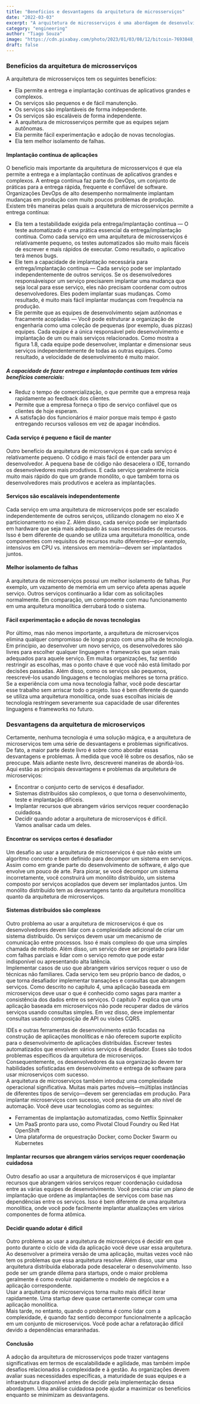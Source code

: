```yaml
---
title: "Benefícios e desvantagens da arquitetura de microsserviços"
date: "2022-03-03"
excerpt: "A arquitetura de microsserviços é uma abordagem de desenvolvimento de software que divide uma aplicação em serviços menores e independentes, cada um responsável por uma funcionalidade específica. Essa abordagem tem seus benefícios e desvantagens, e considerá-los pode ajudar na tomada de decisões mais informadas."
category: "engineering"
author: "Tiago Souza"
image: "https://cdn.pixabay.com/photo/2023/01/03/08/12/bitcoin-7693848_1280.png"
draft: false
---
```


### Benefícios da arquitetura de microsserviços
A arquitetura de microsserviços tem os seguintes benefícios:

- Ela permite a entrega e implantação contínuas de aplicativos grandes e complexos.
- Os serviços são pequenos e de fácil manutenção.
- Os serviços são implantáveis ​​de forma independente.
- Os serviços são escaláveis ​​de forma independente.
- A arquitetura de microsserviços permite que as equipes sejam autônomas.
- Ela permite fácil experimentação e adoção de novas tecnologias.
- Ela tem melhor isolamento de falhas.

#### Implantação contínua de aplicações
O benefício mais importante da arquitetura de microsserviços é que ela permite a entrega e a implantação contínuas de aplicativos grandes e complexos. A entrega contínua faz parte do DevOps, um conjunto de práticas para a
entrega rápida, frequente e confiável de software. 
Organizações DevOps de alto desempenho normalmente implantam mudanças em produção com muito poucos problemas de produção.
Existem três maneiras pelas quais a arquitetura de microsserviços permite a entrega contínua:
- Ela tem a testabilidade exigida pela entrega/implantação contínua — O teste automatizado é
uma prática essencial da entrega/implantação contínua. Como cada serviço em uma
arquitetura de microsserviços é relativamente pequeno, os testes automatizados são muito mais fáceis de
escrever e mais rápidos de executar. Como resultado, o aplicativo terá menos bugs.
- Ele tem a capacidade de implantação necessária para entrega/implantação contínua — Cada serviço pode
ser implantado independentemente de outros serviços. Se os desenvolvedores responsáveis ​​por um
serviço precisarem implantar uma mudança que seja local para esse serviço, eles não precisam
coordenar com outros desenvolvedores. Eles podem implantar suas mudanças. Como resultado,
é muito mais fácil implantar mudanças com frequência na produção.
- Ele permite que as equipes de desenvolvimento sejam autônomas e fracamente acopladas — Você pode estruturar
a organização de engenharia como uma coleção de pequenas (por exemplo, duas pizzas)
equipes. Cada equipe é a única responsável pelo desenvolvimento e implantação de
um ou mais serviços relacionados. Como mostra a figura 1.8, cada equipe pode desenvolver, implantar
e dimensionar seus serviços independentemente de todas as outras equipes. Como resultado, a
velocidade de desenvolvimento é muito maior.

##### A capacidade de fazer entrega e implantação contínuas tem vários benefícios comerciais:
- Reduz o tempo de comercialização, o que permite que a empresa reaja rapidamente ao feedback dos clientes.
- Permite que a empresa forneça o tipo de serviço confiável que os clientes de hoje esperam.
- A satisfação dos funcionários é maior porque mais tempo é gasto entregando recursos valiosos em vez de apagar incêndios.


#### Cada serviço é pequeno e fácil de manter  
Outro benefício da arquitetura de microserviços é que cada serviço é relativamente pequeno. O código é mais fácil de entender para um desenvolvedor. A pequena base de código não desacelera o IDE, tornando os desenvolvedores mais produtivos. E cada serviço geralmente inicia muito mais rápido do que um grande monólito, o que também torna os desenvolvedores mais produtivos e acelera as implantações.

#### Serviços são escaláveis independentemente  
Cada serviço em uma arquitetura de microserviços pode ser escalado independentemente de outros serviços, utilizando clonagem no eixo X e particionamento no eixo Z. Além disso, cada serviço pode ser implantado em hardware que seja mais adequado às suas necessidades de recursos. Isso é bem diferente de quando se utiliza uma arquitetura monolítica, onde componentes com requisitos de recursos muito diferentes—por exemplo, intensivos em CPU vs. intensivos em memória—devem ser implantados juntos.

#### Melhor isolamento de falhas  
A arquitetura de microserviços possui um melhor isolamento de falhas. Por exemplo, um vazamento de memória em um serviço afeta apenas aquele serviço. Outros serviços continuarão a lidar com as solicitações normalmente. Em comparação, um componente com mau funcionamento em uma arquitetura monolítica derrubará todo o sistema.

#### Fácil experimentação e adoção de novas tecnologias  
Por último, mas não menos importante, a arquitetura de microserviços elimina qualquer compromisso de longo prazo com uma pilha de tecnologia. Em princípio, ao desenvolver um novo serviço, os desenvolvedores são livres para escolher qualquer linguagem e frameworks que sejam mais adequados para aquele serviço. Em muitas organizações, faz sentido restringir as escolhas, mas o ponto chave é que você não está limitado por decisões passadas. Além disso, como os serviços são pequenos, reescrevê-los usando linguagens e tecnologias melhores se torna prático. Se a experiência com uma nova tecnologia falhar, você pode descartar esse trabalho sem arriscar todo o projeto. Isso é bem diferente de quando se utiliza uma arquitetura monolítica, onde suas escolhas iniciais de tecnologia restringem severamente sua capacidade de usar diferentes linguagens e frameworks no futuro.


### Desvantagens da arquitetura de microserviços  
Certamente, nenhuma tecnologia é uma solução mágica, e a arquitetura de microserviços tem uma série de desvantagens e problemas significativos. De fato, a maior parte deste livro é sobre como abordar essas desvantagens e problemas. À medida que você lê sobre os desafios, não se preocupe. Mais adiante neste livro, descreverei maneiras de abordá-los.  
Aqui estão as principais desvantagens e problemas da arquitetura de microserviços:  
- Encontrar o conjunto certo de serviços é desafiador.  
- Sistemas distribuídos são complexos, o que torna o desenvolvimento, teste e implantação difíceis.  
- Implantar recursos que abrangem vários serviços requer coordenação cuidadosa.  
- Decidir quando adotar a arquitetura de microserviços é difícil.  
Vamos analisar cada um deles.  

#### Encontrar os serviços certos é desafiador  
Um desafio ao usar a arquitetura de microserviços é que não existe um algoritmo concreto e bem definido para decompor um sistema em serviços. Assim como em grande parte do desenvolvimento de software, é algo que envolve um pouco de arte. Para piorar, se você decompor um sistema incorretamente, você construirá um monólito distribuído, um sistema composto por serviços acoplados que devem ser implantados juntos. Um monólito distribuído tem as desvantagens tanto da arquitetura monolítica quanto da arquitetura de microserviços.  

#### Sistemas distribuídos são complexos  
Outro problema ao usar a arquitetura de microserviços é que os desenvolvedores devem lidar com a complexidade adicional de criar um sistema distribuído. Os serviços devem usar um mecanismo de comunicação entre processos. Isso é mais complexo do que uma simples chamada de método. Além disso, um serviço deve ser projetado para lidar com falhas parciais e lidar com o serviço remoto que pode estar indisponível ou apresentando alta latência.  
Implementar casos de uso que abrangem vários serviços requer o uso de técnicas não familiares. Cada serviço tem seu próprio banco de dados, o que torna desafiador implementar transações e consultas que abrangem serviços. Como descrito no capítulo 4, uma aplicação baseada em microserviços deve usar o que é conhecido como sagas para manter a consistência dos dados entre os serviços. O capítulo 7 explica que uma aplicação baseada em microserviços não pode recuperar dados de vários serviços usando consultas simples. Em vez disso, deve implementar consultas usando composição de API ou visões CQRS.  

IDEs e outras ferramentas de desenvolvimento estão focadas na construção de aplicações monolíticas e não oferecem suporte explícito para o desenvolvimento de aplicações distribuídas. Escrever testes automatizados que envolvem vários serviços é desafiador. Esses são todos problemas específicos da arquitetura de microserviços. Consequentemente, os desenvolvedores da sua organização devem ter habilidades sofisticadas em desenvolvimento e entrega de software para usar microserviços com sucesso.  
A arquitetura de microserviços também introduz uma complexidade operacional significativa. Muitas mais partes móveis—múltiplas instâncias de diferentes tipos de serviço—devem ser gerenciadas em produção. Para implantar microserviços com sucesso, você precisa de um alto nível de automação. Você deve usar tecnologias como as seguintes:  
- Ferramentas de implantação automatizadas, como Netflix Spinnaker  
- Um PaaS pronto para uso, como Pivotal Cloud Foundry ou Red Hat OpenShift  
- Uma plataforma de orquestração Docker, como Docker Swarm ou Kubernetes  

#### Implantar recursos que abrangem vários serviços requer coordenação cuidadosa  
Outro desafio ao usar a arquitetura de microserviços é que implantar recursos que abrangem vários serviços requer coordenação cuidadosa entre as várias equipes de desenvolvimento. Você precisa criar um plano de implantação que ordene as implantações de serviços com base nas dependências entre os serviços. Isso é bem diferente de uma arquitetura monolítica, onde você pode facilmente implantar atualizações em vários componentes de forma atômica.

#### Decidir quando adotar é difícil  
Outro problema ao usar a arquitetura de microserviços é decidir em que ponto durante o ciclo de vida da aplicação você deve usar essa arquitetura. Ao desenvolver a primeira versão de uma aplicação, muitas vezes você não tem os problemas que essa arquitetura resolve. Além disso, usar uma arquitetura distribuída elaborada pode desacelerar o desenvolvimento. Isso pode ser um grande dilema para startups, onde o maior problema geralmente é como evoluir rapidamente o modelo de negócios e a aplicação correspondente.  
Usar a arquitetura de microserviços torna muito mais difícil iterar rapidamente. Uma startup deve quase certamente começar com uma aplicação monolítica.  
Mais tarde, no entanto, quando o problema é como lidar com a complexidade, é quando faz sentido decompor funcionalmente a aplicação em um conjunto de microserviços. Você pode achar a refatoração difícil devido a dependências emaranhadas.

#### Conclusão
A adoção da arquitetura de microsserviços pode trazer vantagens significativas em termos de escalabilidade e agilidade, mas também impõe desafios relacionados à complexidade e à gestão. As organizações devem avaliar suas necessidades específicas, a maturidade de suas equipes e a infraestrutura disponível antes de decidir pela implementação dessa abordagem. Uma análise cuidadosa pode ajudar a maximizar os benefícios enquanto se minimizam as desvantagens.